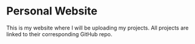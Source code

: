 # Personal Website

This is my website where I will be uploading my projects. All projects are linked to their corresponding GitHub repo.

